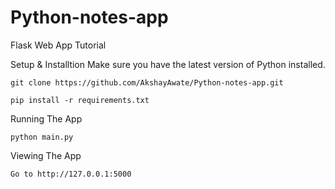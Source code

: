 # Python-notes-app
Flask Web App Tutorial

Setup & Installtion
Make sure you have the latest version of Python installed.

`git clone https://github.com/AkshayAwate/Python-notes-app.git`
  
`pip install -r requirements.txt`

Running The App

`python main.py`

Viewing The App

`Go to http://127.0.0.1:5000`
